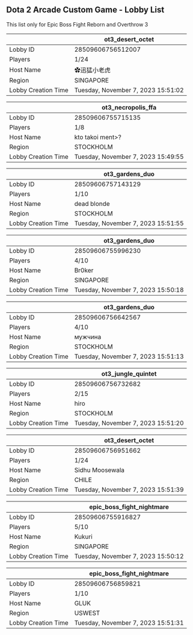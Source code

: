 ## Dota 2 Arcade Custom Game - Lobby List

This list only for Epic Boss Fight Reborn and Overthrow 3

|  | ot3_desert_octet |
| ------ | ------ |
| Lobby ID | 28509606756512007 |
| Players | 1/24 |
| Host Name | ✿迅猛小老虎 |
| Region | SINGAPORE |
| Lobby Creation Time | Tuesday, November 7, 2023 15:51:02 |


|  | ot3_necropolis_ffa |
| ------ | ------ |
| Lobby ID | 28509606755715135 |
| Players | 1/8 |
| Host Name | kto takoi ment>? |
| Region | STOCKHOLM |
| Lobby Creation Time | Tuesday, November 7, 2023 15:49:55 |


|  | ot3_gardens_duo |
| ------ | ------ |
| Lobby ID | 28509606757143129 |
| Players | 1/10 |
| Host Name | dead blonde |
| Region | STOCKHOLM |
| Lobby Creation Time | Tuesday, November 7, 2023 15:51:55 |


|  | ot3_gardens_duo |
| ------ | ------ |
| Lobby ID | 28509606755996230 |
| Players | 4/10 |
| Host Name | Br0ker |
| Region | SINGAPORE |
| Lobby Creation Time | Tuesday, November 7, 2023 15:50:18 |


|  | ot3_gardens_duo |
| ------ | ------ |
| Lobby ID | 28509606756642567 |
| Players | 4/10 |
| Host Name | мужчина |
| Region | STOCKHOLM |
| Lobby Creation Time | Tuesday, November 7, 2023 15:51:13 |


|  | ot3_jungle_quintet |
| ------ | ------ |
| Lobby ID | 28509606756732682 |
| Players | 2/15 |
| Host Name | hiro |
| Region | STOCKHOLM |
| Lobby Creation Time | Tuesday, November 7, 2023 15:51:20 |


|  | ot3_desert_octet |
| ------ | ------ |
| Lobby ID | 28509606756951662 |
| Players | 1/24 |
| Host Name | Sidhu Moosewala |
| Region | CHILE |
| Lobby Creation Time | Tuesday, November 7, 2023 15:51:39 |


|  | epic_boss_fight_nightmare |
| ------ | ------ |
| Lobby ID | 28509606755916827 |
| Players | 5/10 |
| Host Name | Kukuri |
| Region | SINGAPORE |
| Lobby Creation Time | Tuesday, November 7, 2023 15:50:12 |


|  | epic_boss_fight_nightmare |
| ------ | ------ |
| Lobby ID | 28509606756859821 |
| Players | 1/10 |
| Host Name | GLUK |
| Region | USWEST |
| Lobby Creation Time | Tuesday, November 7, 2023 15:51:31 |


